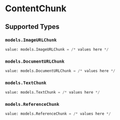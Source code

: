 # ContentChunk


## Supported Types

### `models.ImageURLChunk`

```python
value: models.ImageURLChunk = /* values here */
```

### `models.DocumentURLChunk`

```python
value: models.DocumentURLChunk = /* values here */
```

### `models.TextChunk`

```python
value: models.TextChunk = /* values here */
```

### `models.ReferenceChunk`

```python
value: models.ReferenceChunk = /* values here */
```

